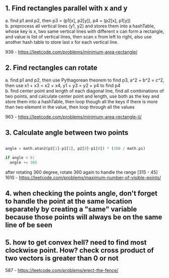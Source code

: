 ## 1. Find rectangles parallel with x and y

a. find p1 and p2, then p3 = (p1[x], p2[y]), p4 = (p2[x], p1[y])  
b. preprocess all vertical lines (y1, y2) and stores them into a hashTable, whose key is x, two same vertical lines with different x can form a rectangle, and value is list of vertical lines, then scan x from left to right, also use another hash table to store last x for each vertical line.

939 - https://leetcode.com/problems/minimum-area-rectangle/

## 2. Find rectangles can rotate

a. find p1 and p2, then use Pythagorean theorem to find p3, a^2 + b^2 = c^2, then use x1 + x3 = x2 + x4, y1 + y3 = y2 + y4 to find p4  
b. find center point and length of each diagonal line, find all combinations of two points, and calculate center point and length, use both as the key and store them into a hashTable, then loop though all the keys if there is more than two element in the value, then loop through all the values

963 - https://leetcode.com/problems/minimum-area-rectangle-ii/

## 3. Calculate angle between two points

```python

angle = math.atan2(p2[1]-p1[1], p2[0]-p1[0]) * (180 / math.pi)

if angle < 0:
  angle += 360

```
after rotating 360 degree, rotate 360 again to handle the range [315 - 45]  
1610 - https://leetcode.com/problems/maximum-number-of-visible-points/

## 4. when checking the points angle, don't forget to handle the point at the same location separately by creating a "same" variable because those points will always be on the same line of be seen 

## 5. how to get convex hell? need to find most clockwise point. How? check cross product of two vectors is greater than 0 or not

587 - https://leetcode.com/problems/erect-the-fence/
